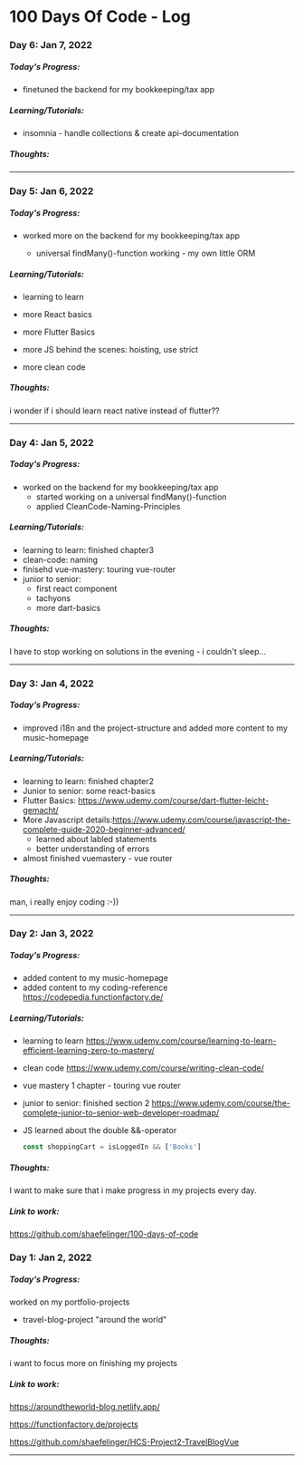 # 100 Days Of Code - Log



### Day 6: Jan 7, 2022

##### Today's Progress: 

- finetuned the backend for my bookkeeping/tax app 

  

  


##### Learning/Tutorials:

- insomnia - handle collections & create api-documentation

  

##### Thoughts:





------

### Day 5: Jan 6, 2022

##### Today's Progress: 

- worked more on the backend for my bookkeeping/tax app 

  - universal findMany()-function working - my own little ORM

    


##### Learning/Tutorials:

- learning to learn

- more React basics

- more Flutter Basics

- more JS behind the scenes: hoisting, use strict

- more clean code

  

##### Thoughts:

i wonder if i should learn react native instead of flutter??

------

### Day 4: Jan 5, 2022

##### Today's Progress: 

- worked on the backend for my bookkeeping/tax app 
  - started working on a universal findMany()-function
  - applied CleanCode-Naming-Principles 


##### Learning/Tutorials:

- learning to learn: finished chapter3
- clean-code: naming
- finisehd vue-mastery: touring vue-router
- junior to senior:
  - first react component
  - tachyons
  - more dart-basics

##### Thoughts:

I have to stop working on solutions in the evening  - i couldn't sleep...

------

### Day 3: Jan 4, 2022

##### Today's Progress: 

- improved i18n and the project-structure and added more content to my music-homepage 

##### Learning/Tutorials:

- learning to learn: finished chapter2
- Junior to senior: some react-basics
- Flutter Basics: https://www.udemy.com/course/dart-flutter-leicht-gemacht/
- More Javascript details:https://www.udemy.com/course/javascript-the-complete-guide-2020-beginner-advanced/
  - learned about labled statements
  - better understanding of errors
- almost finished vuemastery - vue router


##### Thoughts:

man, i really enjoy coding :-))

------

### Day 2: Jan 3, 2022

##### Today's Progress: 

- added content to my music-homepage 
- added content to my coding-reference https://codepedia.functionfactory.de/

##### Learning/Tutorials:

- learning to learn https://www.udemy.com/course/learning-to-learn-efficient-learning-zero-to-mastery/

- clean code https://www.udemy.com/course/writing-clean-code/

- vue mastery 1 chapter - touring vue router

- junior to senior: finished section 2 https://www.udemy.com/course/the-complete-junior-to-senior-web-developer-roadmap/

- JS learned about the double &&-operator

  ```js
  const shoppingCart = isLoggedIn && ['Books']
  ```

##### Thoughts:

I want to make sure that i make progress in my projects every day.

##### Link to work:

https://github.com/shaefelinger/100-days-of-code

### 

### Day 1: Jan 2, 2022

##### Today's Progress: 

worked on my portfolio-projects

- travel-blog-project "around the world"

##### Thoughts:

i want to focus more on finishing my projects

##### Link to work:

https://aroundtheworld-blog.netlify.app/

https://functionfactory.de/projects

https://github.com/shaefelinger/HCS-Project2-TravelBlogVue

------

### 
